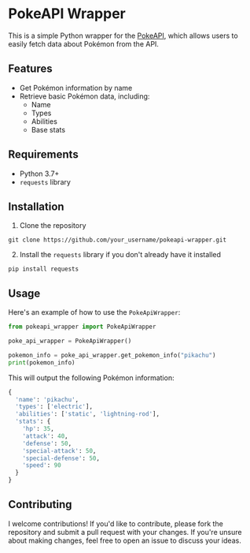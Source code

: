 # PokeAPI Wrapper

This is a simple Python wrapper for the [PokeAPI](https://pokeapi.co/), which allows users to easily fetch data about Pokémon from the API.

## Features

* Get Pokémon information by name
* Retrieve basic Pokémon data, including:
  * Name
  * Types
  * Abilities
  * Base stats
  
## Requirements

* Python 3.7+
* `requests` library

## Installation

1. Clone the repository

```
git clone https://github.com/your_username/pokeapi-wrapper.git
```

2. Install the `requests` library if you don't already have it installed

```
pip install requests
```

## Usage

Here's an example of how to use the `PokeApiWrapper`:

```python
from pokeapi_wrapper import PokeApiWrapper

poke_api_wrapper = PokeApiWrapper()

pokemon_info = poke_api_wrapper.get_pokemon_info("pikachu")
print(pokemon_info)
```

This will output the following Pokémon information:

```python
{
  'name': 'pikachu',
  'types': ['electric'],
  'abilities': ['static', 'lightning-rod'],
  'stats': {
    'hp': 35,
    'attack': 40,
    'defense': 50,
    'special-attack': 50,
    'special-defense': 50,
    'speed': 90
  }
}
```

## Contributing

I welcome contributions! If you'd like to contribute, please fork the repository and submit a pull request with your changes. If you're unsure about making changes, feel free to open an issue to discuss your ideas.
